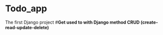 # Todo_app
The first Django project
#**Get used to with Django method CRUD (create-read-update-delete)**

